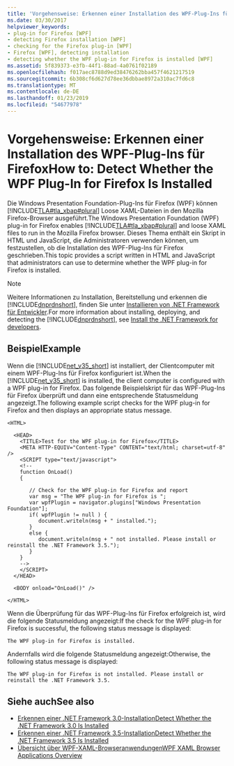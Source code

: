 ```yaml
---
title: 'Vorgehensweise: Erkennen einer Installation des WPF-Plug-Ins für Firefox'
ms.date: 03/30/2017
helpviewer_keywords:
- plug-in for Firefox [WPF]
- detecting Firefox installation [WPF]
- checking for the Firefox plug-in [WPF]
- Firefox [WPF], detecting installation
- detecting whether the WPF plug-in for Firefox is installed [WPF]
ms.assetid: 5f839373-e3fb-44f1-88ad-4a0761f02189
ms.openlocfilehash: f017aec8788d9ed38476262bba457f4621217519
ms.sourcegitcommit: 6b308cf6d627d78ee36dbbae8972a310ac7fd6c8
ms.translationtype: MT
ms.contentlocale: de-DE
ms.lasthandoff: 01/23/2019
ms.locfileid: "54677978"
---
```

# <a name="how-to-detect-whether-the-wpf-plug-in-for-firefox-is-installed"></a><span data-ttu-id="4774d-102">Vorgehensweise: Erkennen einer Installation des WPF-Plug-Ins für Firefox</span><span class="sxs-lookup"><span data-stu-id="4774d-102">How to: Detect Whether the WPF Plug-In for Firefox Is Installed</span></span>
<span data-ttu-id="4774d-103">Die Windows Presentation Foundation-Plug-Ins für Firefox (WPF) können [!INCLUDE[TLA#tla_xbap#plural](../../../../includes/tlasharptla-xbapsharpplural-md.md)] Loose XAML-Dateien in den Mozilla Firefox-Browser ausgeführt.</span><span class="sxs-lookup"><span data-stu-id="4774d-103">The Windows Presentation Foundation (WPF) plug-in for Firefox enables [!INCLUDE[TLA#tla_xbap#plural](../../../../includes/tlasharptla-xbapsharpplural-md.md)] and loose XAML files to run in the Mozilla Firefox browser.</span></span> <span data-ttu-id="4774d-104">Dieses Thema enthält ein Skript in HTML und JavaScript, die Administratoren verwenden können, um festzustellen, ob die Installation des WPF-Plug-Ins für Firefox geschrieben.</span><span class="sxs-lookup"><span data-stu-id="4774d-104">This topic provides a script written in HTML and JavaScript that administrators can use to determine whether the WPF plug-in for Firefox is installed.</span></span>  
  
> [!NOTE]
>  <span data-ttu-id="4774d-105">Weitere Informationen zu Installation, Bereitstellung und erkennen die [!INCLUDE[dnprdnshort](../../../../includes/dnprdnshort-md.md)], finden Sie unter [Installieren von .NET Framework für Entwickler](../../../../docs/framework/install/guide-for-developers.md).</span><span class="sxs-lookup"><span data-stu-id="4774d-105">For more information about installing, deploying, and detecting the [!INCLUDE[dnprdnshort](../../../../includes/dnprdnshort-md.md)], see [Install the .NET Framework for developers](../../../../docs/framework/install/guide-for-developers.md).</span></span>  
  
## <a name="example"></a><span data-ttu-id="4774d-106">Beispiel</span><span class="sxs-lookup"><span data-stu-id="4774d-106">Example</span></span>  
 <span data-ttu-id="4774d-107">Wenn die [!INCLUDE[net_v35_short](../../../../includes/net-v35-short-md.md)] ist installiert, der Clientcomputer mit einem WPF-Plug-Ins für Firefox konfiguriert ist.</span><span class="sxs-lookup"><span data-stu-id="4774d-107">When the [!INCLUDE[net_v35_short](../../../../includes/net-v35-short-md.md)] is installed, the client computer is configured with a WPF plug-in for Firefox.</span></span> <span data-ttu-id="4774d-108">Das folgende Beispielskript für das WPF-Plug-Ins für Firefox überprüft und dann eine entsprechende Statusmeldung angezeigt.</span><span class="sxs-lookup"><span data-stu-id="4774d-108">The following example script checks for the WPF plug-in for Firefox and then displays an appropriate status message.</span></span>  
  
```  
<HTML>  
  
  <HEAD>  
    <TITLE>Test for the WPF plug-in for Firefox</TITLE>  
    <META HTTP-EQUIV="Content-Type" CONTENT="text/html; charset=utf-8" />  
    <SCRIPT type="text/javascript">  
    <!--  
    function OnLoad()  
    {  
  
       // Check for the WPF plug-in for Firefox and report  
       var msg = "The WPF plug-in for Firefox is ";  
       var wpfPlugin = navigator.plugins["Windows Presentation Foundation"];  
       if( wpfPlugin != null ) {  
          document.writeln(msg + " installed.");  
       }  
       else {  
          document.writeln(msg + " not installed. Please install or reinstall the .NET Framework 3.5.");  
       }  
    }  
    -->  
    </SCRIPT>  
  </HEAD>  
  
  <BODY onload="OnLoad()" />  
  
</HTML>  
```  
  
 <span data-ttu-id="4774d-109">Wenn die Überprüfung für das WPF-Plug-Ins für Firefox erfolgreich ist, wird die folgende Statusmeldung angezeigt:</span><span class="sxs-lookup"><span data-stu-id="4774d-109">If the check for the WPF plug-in for Firefox is successful, the following status message is displayed:</span></span>  
  
 `The WPF plug-in for Firefox is installed.`  
  
 <span data-ttu-id="4774d-110">Andernfalls wird die folgende Statusmeldung angezeigt:</span><span class="sxs-lookup"><span data-stu-id="4774d-110">Otherwise, the following status message is displayed:</span></span>  
  
 `The WPF plug-in for Firefox is not installed. Please install or reinstall the .NET Framework 3.5.`  
  
## <a name="see-also"></a><span data-ttu-id="4774d-111">Siehe auch</span><span class="sxs-lookup"><span data-stu-id="4774d-111">See also</span></span>
- [<span data-ttu-id="4774d-112">Erkennen einer .NET Framework 3.0-Installation</span><span class="sxs-lookup"><span data-stu-id="4774d-112">Detect Whether the .NET Framework 3.0 Is Installed</span></span>](../../../../docs/framework/wpf/app-development/how-to-detect-whether-the-net-framework-3-0-is-installed.md)
- [<span data-ttu-id="4774d-113">Erkennen einer .NET Framework 3.5-Installation</span><span class="sxs-lookup"><span data-stu-id="4774d-113">Detect Whether the .NET Framework 3.5 Is Installed</span></span>](../../../../docs/framework/wpf/app-development/how-to-detect-whether-the-net-framework-3-5-is-installed.md)
- [<span data-ttu-id="4774d-114">Übersicht über WPF-XAML-Browseranwendungen</span><span class="sxs-lookup"><span data-stu-id="4774d-114">WPF XAML Browser Applications Overview</span></span>](../../../../docs/framework/wpf/app-development/wpf-xaml-browser-applications-overview.md)

